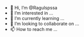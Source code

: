- 👋 Hi, I’m @Ragulspssa
- 👀 I’m interested in ...
- 🌱 I’m currently learning ...
- 💞️ I’m looking to collaborate on ...
- 📫 How to reach me ...

<!---
Ragulspssa/Ragulspssa is a ✨ special ✨ repository because its `README.md` (this file) appears on your GitHub profile.
You can click the Preview link to take a look at your changes.
--->
